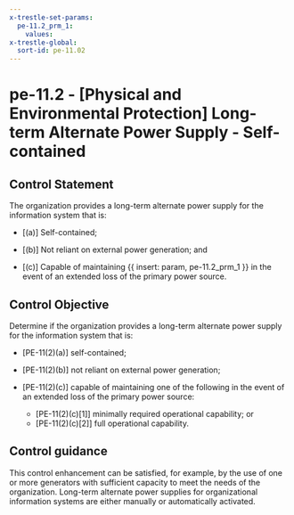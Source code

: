 ```yaml
---
x-trestle-set-params:
  pe-11.2_prm_1:
    values:
x-trestle-global:
  sort-id: pe-11.02
---
```


# pe-11.2 - \[Physical and Environmental Protection\] Long-term Alternate Power Supply - Self-contained

## Control Statement

The organization provides a long-term alternate power supply for the information system that is:

- \[(a)\] Self-contained;

- \[(b)\] Not reliant on external power generation; and

- \[(c)\] Capable of maintaining {{ insert: param, pe-11.2_prm_1 }} in the event of an extended loss of the primary power source.

## Control Objective

Determine if the organization provides a long-term alternate power supply for the information system that is:

- \[PE-11(2)(a)\] self-contained;

- \[PE-11(2)(b)\] not reliant on external power generation;

- \[PE-11(2)(c)\] capable of maintaining one of the following in the event of an extended loss of the primary power source:

  - \[PE-11(2)(c)[1]\] minimally required operational capability; or
  - \[PE-11(2)(c)[2]\] full operational capability.

## Control guidance

This control enhancement can be satisfied, for example, by the use of one or more generators with sufficient capacity to meet the needs of the organization. Long-term alternate power supplies for organizational information systems are either manually or automatically activated.
